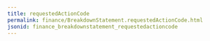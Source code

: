 ```yaml
---
title: requestedActionCode
permalink: finance/BreakdownStatement.requestedActionCode.html
jsonid: finance_breakdownstatement_requestedactioncode
---
```

